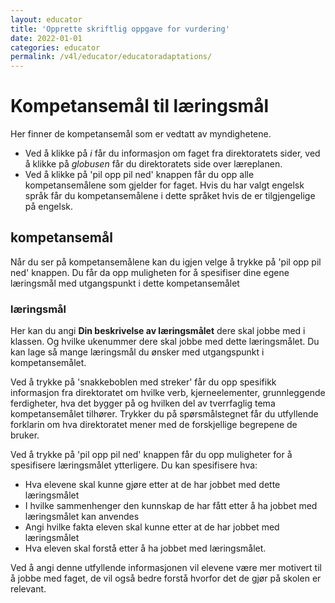 ```yaml
---
layout: educator
title: 'Opprette skriftlig oppgave for vurdering'
date: 2022-01-01
categories: educator
permalink: /v4l/educator/educatoradaptations/
---
```


# Kompetansemål til læringsmål

Her finner de kompetansemål som er vedtatt av myndighetene.

* Ved å klikke på *i* får du informasjon om faget fra direktoratets sider, ved å klikke på *globusen* får du direktoratets side over læreplanen.
* Ved å klikke på 'pil opp pil ned' knappen får du opp alle kompetansemålene som gjelder for faget. Hvis du har valgt engelsk språk får du kompetansemålene i dette språket hvis de er tilgjengelige på engelsk.

## kompetansemål

Når du ser på kompetansemålene kan du igjen velge å trykke på 'pil opp pil ned' knappen. Du får da opp muligheten for å spesifiser dine egene læringsmål med utgangspunkt i dette kompetansemålet


### læringsmål

Her kan du angi **Din beskrivelse av læringsmålet** dere skal jobbe med i klassen. Og hvilke ukenummer dere skal jobbe med dette læringsmålet.
Du kan lage så mange læringsmål du ønsker med utgangspunkt i kompetansemålet.

Ved å trykke på 'snakkeboblen med streker' får du opp spesifikk informasjon fra direktoratet om hvilke verb, kjerneelementer, grunnleggende ferdigheter, hva det bygger på og hvilken del av tverrfaglig tema kompetansemålet tilhører. Trykker du på spørsmålstegnet får du utfyllende forklarin om hva direktoratet mener med de forskjellige begrepene de bruker.

Ved å trykke på 'pil opp pil ned' knappen får du opp muligheter for å spesifisere læringsmålet ytterligere.
Du kan spesifisere hva: 
* Hva elevene skal kunne gjøre etter at de har jobbet med dette læringsmålet
* I hvilke sammenhenger den kunnskap de har fått etter å ha jobbet med læringsmålet kan anvendes
* Angi hvilke fakta eleven skal kunne etter at de har jobbet med læringsmålet
* Hva eleven skal forstå etter å ha jobbet med læringsmålet.

Ved å angi denne utfyllende informasjonen vil elevene være mer motivert til å jobbe med faget, de vil også bedre forstå hvorfor det de gjør på skolen er relevant.